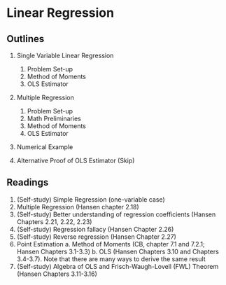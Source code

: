 # Linear Regression

## Outlines

1. Single Variable Linear Regression

    1. Problem Set-up
    2. Method of Moments
    3. OLS Estimator
    
2. Multiple Regression

    1. Problem Set-up
    2. Math Preliminaries
    3. Method of Moments
    4. OLS Estimator
        
3. Numerical Example

4. Alternative Proof of OLS Estimator (Skip)

## Readings

1.	(Self-study) Simple Regression (one-variable case)
2.	Multiple Regression (Hansen chapter 2.18)
3.	(Self-study) Better understanding of regression coefficients (Hansen Chapters 2.21, 2.22, 2.23)
4.	(Self-study) Regression fallacy (Hansen Chapter 2.26)
5.	(Self-study) Reverse regression (Hansen Chapter 2.27) 
6.	Point Estimation 
a.	Method of Moments (CB, chapter 7.1 and 7.2.1; Hansen Chapters 3.1-3.3)
b.	OLS (Hansen Chapters 3.10 and Chapters 3.4-3.7). Note that there are many ways to derive the same result
7.	(Self-study) Algebra of OLS and Frisch-Waugh-Lovell (FWL) Theorem (Hansen Chapters 3.11-3.16)
